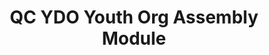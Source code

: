 ---
title: QC YDO Youth Org Assembly Module
redirect_to: https://docs.google.com/document/d/14TmjuPXA2PfiUHMfT7VYxDy6DjhlaSkAp7YRbG3uVm8/edit?usp=sharing
redirect_from: 
  - /QCYDOModule
  - /qcydomodule
---